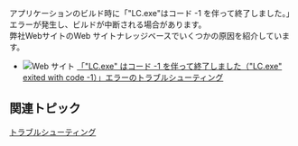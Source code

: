 
アプリケーションのビルド時に「"LC.exe"はコード -1 を伴って終了しました。」エラーが発生し、ビルドが中断される場合があります。<br />弊社WebサイトのWeb サイトナレッジベースでいくつかの原因を紹介しています。<br />

*   ![Web サイト](/DOCUMENT_SITE_LINK_PREFIX_HERE/document-site-files/images/f148c511-6e98-4b55-9904-150a375d5825/images/web.png) [「"LC.exe" はコード -1 を伴って終了しました（"LC.exe" exited with code -1）」エラーのトラブルシューティング](https://support.mescius.jp/hc/ja/articles/360003961275)

## 関連トピック

[トラブルシューティング](gcdocsite__documentlink?toc-item-id=bc257039-b6b1-4130-b079-bb9fa2c116bd)